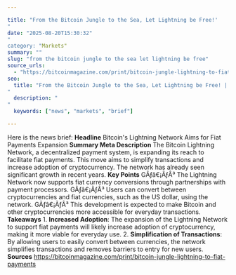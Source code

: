 ```yaml
---

title: "From the Bitcoin Jungle to the Sea, Let Lightning be Free!'"
date: "2025-08-20T15:30:32""
category: "Markets"
summary: ""
slug: "from the bitcoin jungle to the sea let lightning be free"
source_urls:
  - "https://bitcoinmagazine.com/print/bitcoin-jungle-lightning-to-fiat-payments"
seo:
  title: "From the Bitcoin Jungle to the Sea, Let Lightning be Free! | Hash n Hedge'"
  description: ""
  keywords: ["news", "markets", "brief"]

---
```

Here is the news brief:  **Headline** Bitcoin's Lightning Network Aims for Fiat Payments Expansion  **Summary Meta Description** The Bitcoin Lightning Network, a decentralized payment system, is expanding its reach to facilitate fiat payments. This move aims to simplify transactions and increase adoption of cryptocurrency. The network has already seen significant growth in recent years.  **Key Points**  GÃƒâ€¡ÃƒÂ³ The Lightning Network now supports fiat currency conversions through partnerships with payment processors. GÃƒâ€¡ÃƒÂ³ Users can convert between cryptocurrencies and fiat currencies, such as the US dollar, using the network. GÃƒâ€¡ÃƒÂ³ This development is expected to make Bitcoin and other cryptocurrencies more accessible for everyday transactions.  **Takeaways**  1. **Increased Adoption**: The expansion of the Lightning Network to support fiat payments will likely increase adoption of cryptocurrency, making it more viable for everyday use. 2. **Simplification of Transactions**: By allowing users to easily convert between currencies, the network simplifies transactions and removes barriers to entry for new users.  **Sources** https://bitcoinmagazine.com/print/bitcoin-jungle-lightning-to-fiat-payments 
